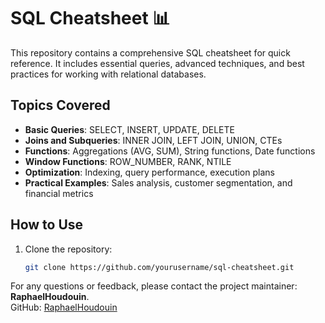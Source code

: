 # SQL Cheatsheet 📊

This repository contains a comprehensive SQL cheatsheet for quick reference. It includes essential queries, advanced techniques, and best practices for working with relational databases.

## Topics Covered
- **Basic Queries**: SELECT, INSERT, UPDATE, DELETE
- **Joins and Subqueries**: INNER JOIN, LEFT JOIN, UNION, CTEs
- **Functions**: Aggregations (AVG, SUM), String functions, Date functions
- **Window Functions**: ROW_NUMBER, RANK, NTILE
- **Optimization**: Indexing, query performance, execution plans
- **Practical Examples**: Sales analysis, customer segmentation, and financial metrics

## How to Use
1. Clone the repository:
   ```bash
   git clone https://github.com/yourusername/sql-cheatsheet.git

For any questions or feedback, please contact the project maintainer: **RaphaelHoudouin**.  
GitHub: [RaphaelHoudouin](https://github.com/RaphaelHoudouin)

